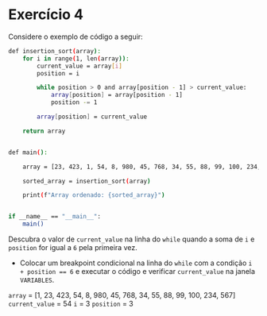 # Exercício 4

Considere o exemplo de código a seguir:

```sh
def insertion_sort(array):
    for i in range(1, len(array)):
        current_value = array[i]
        position = i

        while position > 0 and array[position - 1] > current_value:
            array[position] = array[position - 1]
            position -= 1

        array[position] = current_value

    return array


def main():

    array = [23, 423, 1, 54, 8, 980, 45, 768, 34, 55, 88, 99, 100, 234, 567]

    sorted_array = insertion_sort(array)

    print(f"Array ordenado: {sorted_array}")


if __name__ == "__main__":
    main()
```

Descubra o valor de `current_value` na linha do `while` quando a soma de `i` e `position` for igual a `6` pela primeira vez.

- Colocar um breakpoint condicional na linha do `while` com a condição `i + position == 6` e executar o código e verificar `current_value` na janela `VARIABLES`.

`array` = [1, 23, 423, 54, 8, 980, 45, 768, 34, 55, 88, 99, 100, 234, 567]
`current_value` = 54
`i` = 3
`position` = 3